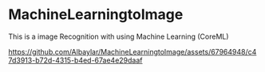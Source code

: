 # MachineLearningtoImage
This is a image Recognition with using Machine Learning (CoreML)


https://github.com/Albaylar/MachineLearningtoImage/assets/67964948/c47d3913-b72d-4315-b4ed-67ae4e29daaf

